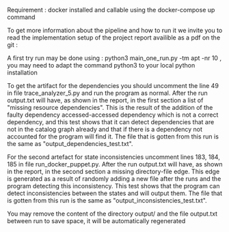 Requirement : docker installed and callable using the docker-compose up command 

To get more information about the pipeline and how to run it we invite you to read the implementation setup of the project report availible as a pdf on the git : 

A first try run may be done using : python3 main_one_run.py -tm apt -nr 10 , you may need to adapt the command python3 to your local python installation

To get the artifact for the dependencies you should uncomment the line 49 in file trace_analyzer_5.py and run the program as normal.
After the run output.txt will have, as shown in the report, in the first section a list of "missing resource dependencies".
This is the result of the addition of the faulty dependency accessed-accessed dependency which is not a correct dependency, and this test shows
that it can detect dependencies that are not in the catalog graph already and that if there is a dependency not accounted for
the program will find it. The file that is gotten from this run is the same as "output_dependencies_test.txt".

For the second artefact for state inconsistencies uncomment lines 183, 184, 185 in file run_docker_puppet.py. 
After the run output.txt will have, as shown in the report, in the second section a missing directory-file edge. 
This edge is generated as a result of randomly adding a new file after the runs and the program detecting this inconsistency.
This test shows that the program can detect inconsistencies between the states and will output them. The file that is gotten from this run is the same as "output_inconsistencies_test.txt".



You may remove the content of the directory output/ and the file output.txt between run to save space, it will be automatically regenerated